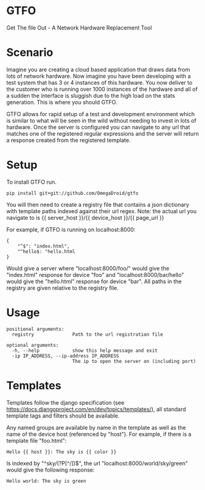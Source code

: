 GTFO
====

Get The file Out - A Network Hardware Replacement Tool

Scenario
========

Imagine you are creating a cloud based application that draws data from lots of network hardware. Now imagine you
have been developing with a test system that has 3 or 4 instances of this hardware. You now deliver to the customer who
is running over 1000 instances of the hardware and all of a sudden the interface is sluggish due to the high load on the
stats generation. This is where you should GTFO.

GTFO allows for rapid setup of a test and development environment which is similar to what will be seen in the wild
without needing to invest in lots of hardware. Once the server is configured you can navigate to any url that matches
one of the registered regular expressions and the server will return a response created from the registered template.

Setup
=====

To install GTFO run.

```
pip install git+git://github.com/OmegaDroid/gtfo
```

You will then need to create a registry file that contains a json dictionary with template paths indexed against their
url regex. Note: the actual url you navigate to is {{ server_host }}/{{ device_host }}/{{ page_url }}

For example, if GTFO is running on localhost:8000:

```
{
    "^$": "index.html",
    "^hello$: "hello.html
}
```

Would give a server where "localhost:8000/foo/" would give the "index.html" response for device "foo" and
"localhost:8000/bar/hello" would give the "hello.html" response for device "bar". All paths in the registry are given
relative to the registry file.

Usage
=====

```
positional arguments:
  registry              Path to the url registration file

optional arguments:
  -h, --help            show this help message and exit
  -ip IP_ADDRESS, --ip-address IP_ADDRESS
                        The ip to open the server on (including port)
```

Templates
=========

Templates follow the django specification (see https://docs.djangoproject.com/en/dev/topics/templates/), all standard
template tags and filters should be available.

Any named groups are available by name in the template as well as the name of the device host (referenced by "host").
For example, if there is a template file "foo.html":

```
Hello {{ host }}: The sky is {{ color }}
```

Is indexed by "^sky/(?P<color>[^/])$", the url "localhost:8000/world/sky/green" would give the following response:

```
Hello world: The sky is green
```
